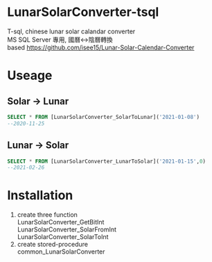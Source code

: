 # LunarSolarConverter-tsql
T-sql, chinese lunar solar calandar converter  
MS SQL Server 專用, 國曆<->陰曆轉換  
based https://github.com/isee15/Lunar-Solar-Calendar-Converter

# Useage
## Solar -> Lunar
```sql
SELECT * FROM [LunarSolarConverter_SolarToLunar]('2021-01-08')
--2020-11-25
```

## Lunar -> Solar
```sql
SELECT * FROM [LunarSolarConverter_LunarToSolar]('2021-01-15',0)
--2021-02-26
```

# Installation
1. create three function  
LunarSolarConverter_GetBitInt  
LunarSolarConverter_SolarFromInt  
LunarSolarConverter_SolarToInt
2. create stored-procedure  
common_LunarSolarConverter
